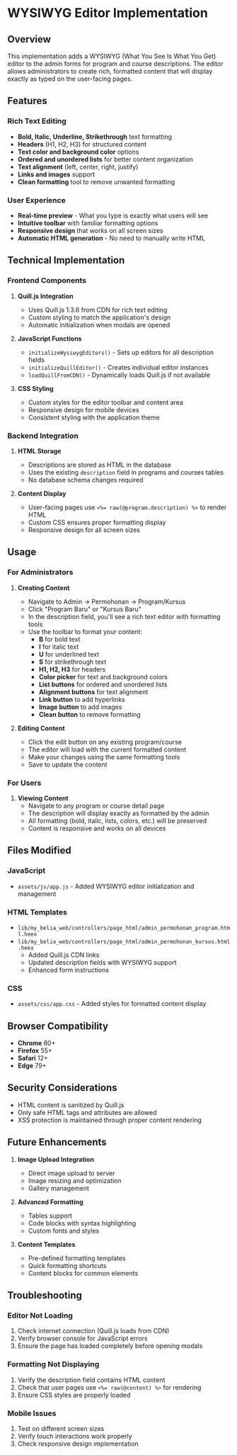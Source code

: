 # WYSIWYG Editor Implementation

## Overview

This implementation adds a WYSIWYG (What You See Is What You Get) editor to the admin forms for program and course descriptions. The editor allows administrators to create rich, formatted content that will display exactly as typed on the user-facing pages.

## Features

### Rich Text Editing
- **Bold, Italic, Underline, Strikethrough** text formatting
- **Headers** (H1, H2, H3) for structured content
- **Text color and background color** options
- **Ordered and unordered lists** for better content organization
- **Text alignment** (left, center, right, justify)
- **Links and images** support
- **Clean formatting** tool to remove unwanted formatting

### User Experience
- **Real-time preview** - What you type is exactly what users will see
- **Intuitive toolbar** with familiar formatting options
- **Responsive design** that works on all screen sizes
- **Automatic HTML generation** - No need to manually write HTML

## Technical Implementation

### Frontend Components

1. **Quill.js Integration**
   - Uses Quill.js 1.3.6 from CDN for rich text editing
   - Custom styling to match the application's design
   - Automatic initialization when modals are opened

2. **JavaScript Functions**
   - `initializeWysiwygEditors()` - Sets up editors for all description fields
   - `initializeQuillEditor()` - Creates individual editor instances
   - `loadQuillFromCDN()` - Dynamically loads Quill.js if not available

3. **CSS Styling**
   - Custom styles for the editor toolbar and content area
   - Responsive design for mobile devices
   - Consistent styling with the application theme

### Backend Integration

1. **HTML Storage**
   - Descriptions are stored as HTML in the database
   - Uses the existing `description` field in programs and courses tables
   - No database schema changes required

2. **Content Display**
   - User-facing pages use `<%= raw(@program.description) %>` to render HTML
   - Custom CSS ensures proper formatting display
   - Responsive design for all screen sizes

## Usage

### For Administrators

1. **Creating Content**
   - Navigate to Admin → Permohonan → Program/Kursus
   - Click "Program Baru" or "Kursus Baru"
   - In the description field, you'll see a rich text editor with formatting tools
   - Use the toolbar to format your content:
     - **B** for bold text
     - **I** for italic text
     - **U** for underlined text
     - **S** for strikethrough text
     - **H1, H2, H3** for headers
     - **Color picker** for text and background colors
     - **List buttons** for ordered and unordered lists
     - **Alignment buttons** for text alignment
     - **Link button** to add hyperlinks
     - **Image button** to add images
     - **Clean button** to remove formatting

2. **Editing Content**
   - Click the edit button on any existing program/course
   - The editor will load with the current formatted content
   - Make your changes using the same formatting tools
   - Save to update the content

### For Users

1. **Viewing Content**
   - Navigate to any program or course detail page
   - The description will display exactly as formatted by the admin
   - All formatting (bold, italic, lists, colors, etc.) will be preserved
   - Content is responsive and works on all devices

## Files Modified

### JavaScript
- `assets/js/app.js` - Added WYSIWYG editor initialization and management

### HTML Templates
- `lib/my_belia_web/controllers/page_html/admin_permohonan_program.html.heex`
- `lib/my_belia_web/controllers/page_html/admin_permohonan_kursus.html.heex`
  - Added Quill.js CDN links
  - Updated description fields with WYSIWYG support
  - Enhanced form instructions

### CSS
- `assets/css/app.css` - Added styles for formatted content display

## Browser Compatibility

- **Chrome** 60+
- **Firefox** 55+
- **Safari** 12+
- **Edge** 79+

## Security Considerations

- HTML content is sanitized by Quill.js
- Only safe HTML tags and attributes are allowed
- XSS protection is maintained through proper content rendering

## Future Enhancements

1. **Image Upload Integration**
   - Direct image upload to server
   - Image resizing and optimization
   - Gallery management

2. **Advanced Formatting**
   - Tables support
   - Code blocks with syntax highlighting
   - Custom fonts and styles

3. **Content Templates**
   - Pre-defined formatting templates
   - Quick formatting shortcuts
   - Content blocks for common elements

## Troubleshooting

### Editor Not Loading
1. Check internet connection (Quill.js loads from CDN)
2. Verify browser console for JavaScript errors
3. Ensure the page has loaded completely before opening modals

### Formatting Not Displaying
1. Verify the description field contains HTML content
2. Check that user pages use `<%= raw(@content) %>` for rendering
3. Ensure CSS styles are properly loaded

### Mobile Issues
1. Test on different screen sizes
2. Verify touch interactions work properly
3. Check responsive design implementation 